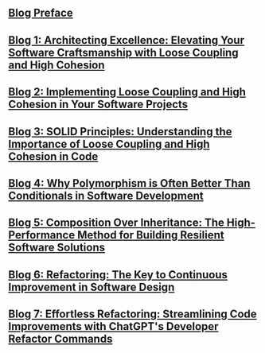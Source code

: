 ## [Blog Preface](./blogs/preface.md)

## [Blog 1: Architecting Excellence: Elevating Your Software Craftsmanship with Loose Coupling and High Cohesion](./blogs/Architecting-Excellence-Elevating-Your-Software-Craftsmanship-with-Loose-Coupling-and-High-Cohesion.md)

## [Blog 2: Implementing Loose Coupling and High Cohesion in Your Software Projects](./blogs/Implementing-Loose-Coupling-and-High-Cohesion-in-Your-Software-Projects.md)

## [Blog 3: SOLID Principles: Understanding the Importance of Loose Coupling and High Cohesion in Code](./blogs/SOLID-Principles:-Understanding-the-Importance-of-Loose-Coupling-and-High-Cohesion-in-Code.md)

## [Blog 4: Why Polymorphism is Often Better Than Conditionals in Software Development](./blogs/Why-Polymorphism-is-Often-Better-Than-Conditionals-in-Software-Development.md)

## [Blog 5: Composition Over Inheritance: The High-Performance Method for Building Resilient Software Solutions](./blogs/Composition-Over-Inheritance:-The-High-Performance-Method-for-Building-Resilient-Software-Solutions.md)

## [Blog 6: Refactoring: The Key to Continuous Improvement in Software Design](./blogs/Refactoring:-The-Key-to-Continuous-Improvement-in-Software-Design.md)

## [Blog 7: Effortless Refactoring: Streamlining Code Improvements with ChatGPT's Developer Refactor Commands](./blogs/Why-Polymorphism-is-Often-Better-Than-Conditionals-in-Software-DevelopmentEffortless-Refactoring:-Streamlining-Code-Improvements-with-ChatGPT's-Developer-Refactor-Commands.md)

